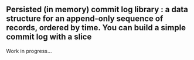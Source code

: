 Persisted (in memory) commit log library : 
a data structure for an append-only
sequence of records, ordered by time.
You can build a simple commit log with a slice
---
Work in progress...